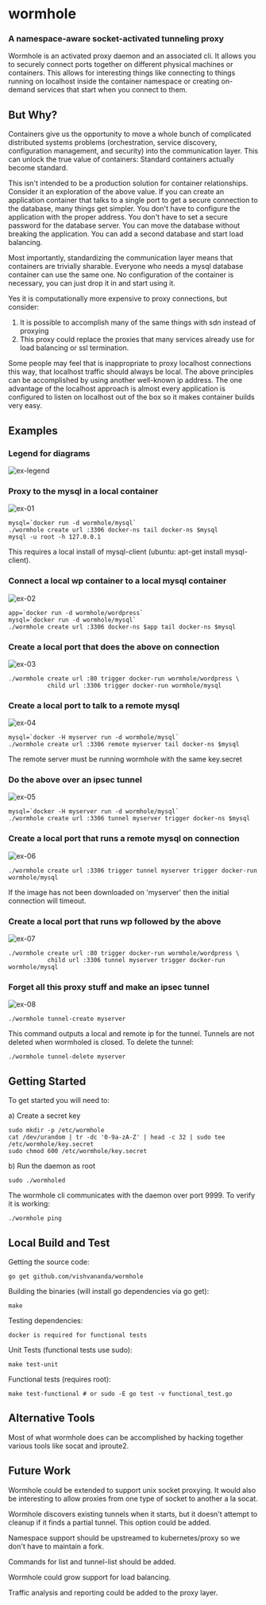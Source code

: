 # wormhole #

### A namespace-aware socket-activated tunneling proxy ###

Wormhole is an activated proxy daemon and an associated cli. It allows you to
securely connect ports together on different physical machines or containers.
This allows for interesting things like connecting to things running on
localhost inside the container namespace or creating on-demand services that
start when you connect to them.

## But Why? ##

Containers give us the opportunity to move a whole bunch of complicated
distributed systems problems (orchestration, service discovery, configuration
management, and security) into the communication layer. This can unlock the
true value of containers: Standard containers actually become standard.

This isn't intended to be a production solution for container relationships.
Consider it an exploration of the above value. If you can create an
application container that talks to a single port to get a secure connection
to the database, many things get simpler. You don't have to configure the
application with the proper address. You don't have to set a secure password
for the database server. You can move the database without breaking the
application. You can add a second database and start load balancing.

Most importantly, standardizing the communication layer means that containers
are trivially sharable. Everyone who needs a mysql database container can
use the same one. No configuration of the container is necessary, you can just
drop it in and start using it.

Yes it is computationally more expensive to proxy connections, but consider:

1. It is possible to accomplish many of the same things with sdn instead
   of proxying
2. This proxy could replace the proxies that many services already use
   for load balancing or ssl termination.

Some people may feel that is inappropriate to proxy localhost connections this
way, that localhost traffic should always be local. The above principles can
be accomplished by using another well-known ip address. The one advantage of
the localhost approach is almost every application is configured to listen on
localhost out of the box so it makes container builds very easy.

## Examples ##

### Legend for diagrams ###
![ex-legend](https://cloud.githubusercontent.com/assets/142222/4346902/25bd6e18-411f-11e4-8f0c-b2a4cfa2208f.png)

### Proxy to the mysql in a local container ###
![ex-01](https://cloud.githubusercontent.com/assets/142222/4346904/2a7fb85c-411f-11e4-9637-0e7bbd5fe506.png)

    mysql=`docker run -d wormhole/mysql`
    ./wormhole create url :3306 docker-ns tail docker-ns $mysql
    mysql -u root -h 127.0.0.1

This requires a local install of mysql-client (ubuntu: apt-get install mysql-client).

### Connect a local wp container to a local mysql container ###
![ex-02](https://cloud.githubusercontent.com/assets/142222/4346903/2a750024-411f-11e4-9aa4-818bfe05b0e1.png)

    app=`docker run -d wormhole/wordpress`
    mysql=`docker run -d wormhole/mysql`
    ./wormhole create url :3306 docker-ns $app tail docker-ns $mysql

### Create a local port that does the above on connection  ###
![ex-03](https://cloud.githubusercontent.com/assets/142222/4346905/2a8f1446-411f-11e4-97e3-41060c6d2432.png)

    ./wormhole create url :80 trigger docker-run wormhole/wordpress \
               child url :3306 trigger docker-run wormhole/mysql

### Create a local port to talk to a remote mysql ###
![ex-04](https://cloud.githubusercontent.com/assets/142222/4346908/2a96b5f2-411f-11e4-9e36-1921a8a3cbda.png)

    mysql=`docker -H myserver run -d wormhole/mysql`
    ./wormhole create url :3306 remote myserver tail docker-ns $mysql

The remote server must be running wormhole with the same key.secret

### Do the above over an ipsec tunnel ###
![ex-05](https://cloud.githubusercontent.com/assets/142222/4346907/2a96b868-411f-11e4-8e86-7bb2f9ff8e15.png)

    mysql=`docker -H myserver run -d wormhole/mysql`
    ./wormhole create url :3306 tunnel myserver trigger docker-ns $mysql

### Create a local port that runs a remote mysql on connection ###
![ex-06](https://cloud.githubusercontent.com/assets/142222/4346909/2a96d406-411f-11e4-9461-3308404704ba.png)

    ./wormhole create url :3306 trigger tunnel myserver trigger docker-run wormhole/mysql

If the image has not been downloaded on 'myserver' then the initial
connection will timeout.

### Create a local port that runs wp followed by the above  ###
![ex-07](https://cloud.githubusercontent.com/assets/142222/4346906/2a949a4c-411f-11e4-9784-44ba18ca7a1d.png)

    ./wormhole create url :80 trigger docker-run wormhole/wordpress \
               child url :3306 tunnel myserver trigger docker-run wormhole/mysql

### Forget all this proxy stuff and make an ipsec tunnel  ###
![ex-08](https://cloud.githubusercontent.com/assets/142222/4346910/2a973aa4-411f-11e4-8ff3-b4a7c6e4efce.png)


    ./wormhole tunnel-create myserver

This command outputs a local and remote ip for the tunnel. Tunnels are
not deleted when wormholed is closed. To delete the tunnel:

    ./wormhole tunnel-delete myserver

## Getting Started ##

To get started you will need to:

 a) Create a secret key

    sudo mkdir -p /etc/wormhole
    cat /dev/urandom | tr -dc '0-9a-zA-Z' | head -c 32 | sudo tee /etc/wormhole/key.secret
    sudo chmod 600 /etc/wormhole/key.secret

 b) Run the daemon as root

    sudo ./wormholed

The wormhole cli communicates with the daemon over port 9999. To verify it
is working:

    ./wormhole ping

## Local Build and Test ##

Getting the source code:

    go get github.com/vishvananda/wormhole

Building the binaries (will install go dependencies via go get):

    make

Testing dependencies:

    docker is required for functional tests

Unit Tests (functional tests use sudo):

    make test-unit

Functional tests (requires root):

    make test-functional # or sudo -E go test -v functional_test.go

## Alternative Tools ##

Most of what wormhole does can be accomplished by hacking together various
tools like socat and iproute2.

## Future Work ##

Wormhole could be extended to support unix socket proxying. It would also be
interesting to allow proxies from one type of socket to another a la socat.

Wormhole discovers existing tunnels when it starts, but it doesn't attempt
to cleanup if it finds a partial tunnel. This option could be added.

Namespace support should be upstreamed to kubernetes/proxy so we don't have
to maintain a fork.

Commands for list and tunnel-list should be added.

Wormhole could grow support for load balancing.

Traffic analysis and reporting could be added to the proxy layer.
